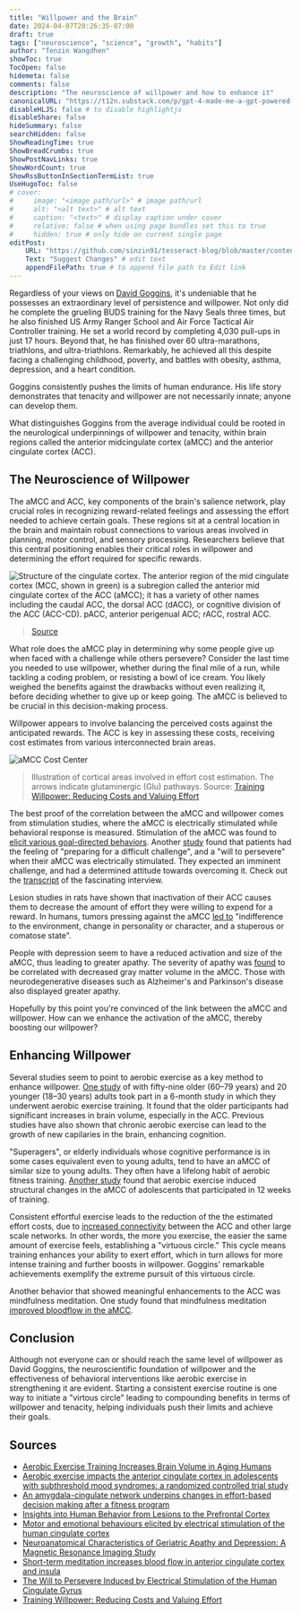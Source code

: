 ```yaml
---
title: "Willpower and the Brain"
date: 2024-04-07T20:26:35-07:00
draft: true
tags: ["neuroscience", "science", "growth", "habits"]
author: "Tenzin Wangdhen"
showToc: true
TocOpen: false
hidemeta: false
comments: false
description: "The neuroscience of willpower and how to enhance it"
canonicalURL: "https://t12n.substack.com/p/gpt-4-made-me-a-gpt-powered-movie"
disableHLJS: false # to disable highlightjs
disableShare: false
hideSummary: false
searchHidden: false
ShowReadingTime: true
ShowBreadCrumbs: true
ShowPostNavLinks: true
ShowWordCount: true
ShowRssButtonInSectionTermList: true
UseHugoToc: false
# cover:
#     image: "<image path/url>" # image path/url
#     alt: "<alt text>" # alt text
#     caption: "<text>" # display caption under cover
#     relative: false # when using page bundles set this to true
#     hidden: true # only hide on current single page
editPost:
    URL: "https://github.com/sinzin91/tesseract-blog/blob/master/content"
    Text: "Suggest Changes" # edit text
    appendFilePath: true # to append file path to Edit link
---
```


Regardless of your views on [David Goggins](https://en.wikipedia.org/wiki/David_Goggins), it's undeniable that he possesses an extraordinary level of persistence and willpower. Not only did he complete the grueling BUDS training for the Navy Seals three times, but he also finished US Army Ranger School and Air Force Tactical Air Controller training. He set a world record by completing 4,030 pull-ups in just 17 hours. Beyond that, he has finished over 60 ultra-marathons, triathlons, and ultra-triathlons. Remarkably, he achieved all this despite facing a challenging childhood, poverty, and battles with obesity, asthma, depression, and a heart condition.

Goggins consistently pushes the limits of human endurance. His life story demonstrates that tenacity and willpower are not necessarily innate; anyone can develop them.

What distinguishes Goggins from the average individual could be rooted in the neurological underpinnings of willpower and tenacity, within brain regions called the anterior midcingulate cortex (aMCC) and the anterior cingulate cortex (ACC).

## The Neuroscience of Willpower
The aMCC and ACC, key components of the brain's salience network, play crucial roles in recognizing reward-related feelings and assessing the effort needed to achieve certain goals. These regions sit at a central location in the brain and maintain robust connections to various areas involved in planning, motor control, and sensory processing. Researchers believe that this central positioning enables their critical roles in willpower and determining the effort required for specific rewards.

![Structure of the cingulate cortex. The anterior region of the mid cingulate cortex (MCC, shown in green) is a subregion called the anterior mid cingulate cortex of the ACC (aMCC); it has a variety of other names including the caudal ACC, the dorsal ACC (dACC), or cognitive division of the ACC (ACC-CD). pACC, anterior perigenual ACC; rACC, rostral ACC.](https://www.researchgate.net/profile/Douglas-Drossman/publication/7905047/figure/fig1/AS:277704004915201@1443221202107/Structure-of-the-cingulate-cortex-The-anterior-region-of-the-mid-cingulate-cortex-MCC.png)
> [Source](https://www.researchgate.net/profile/Douglas-Drossman/publication/7905047/figure/fig1/AS:277704004915201@1443221202107/Structure-of-the-cingulate-cortex-The-anterior-region-of-the-mid-cingulate-cortex-MCC.png)

What role does the aMCC play in determining why some people give up when faced with a challenge while others persevere? Consider the last time you needed to use willpower, whether during the final mile of a run, while tackling a coding problem, or resisting a bowl of ice cream. You likely weighed the benefits against the drawbacks without even realizing it, before deciding whether to give up or keep going. The aMCC is believed to be crucial in this decision-making process.

Willpower appears to involve balancing the perceived costs against the anticipated rewards. The ACC is key in assessing these costs, receiving cost estimates from various interconnected brain areas.

![aMCC Cost Center](/images/amcc-cost-center.png)
> Illustration of cortical areas involved in effort cost estimation. The arrows indicate glutaminergic (Glu) pathways. Source: [Training Willpower: Reducing Costs and Valuing Effort](https://www.ncbi.nlm.nih.gov/pmc/articles/PMC9095966/figure/F1/)

The best proof of the correlation between the aMCC and willpower comes from stimulation studies, where the aMCC is electrically stimulated while behavioral response is measured. Stimulation of the aMCC was found to [elicit various goal-directed behaviors](https://pubmed.ncbi.nlm.nih.gov/30107501/).  Another [study](https://www.ncbi.nlm.nih.gov/pmc/articles/PMC3877748/) found that patients had the feeling of "preparing for a difficult challenge", and a "will to persevere" when their aMCC was electrically stimulated. They expected an imminent challenge, and had a determined attitude towards overcoming it. Check out the [transcript](https://www.ncbi.nlm.nih.gov/pmc/articles/PMC3877748/table/T1/?report=objectonly) of the fascinating interview.

Lesion studies in rats have shown that inactivation of their ACC causes them to decrease the amount of effort they were willing to expend for a reward. In humans, tumors pressing against the aMCC [led to](https://www.ncbi.nlm.nih.gov/pmc/articles/PMC4156912/) "indifference to the environment, change in personality or character, and a stuperous or comatose state".

People with depression seem to have a reduced activation and size of the aMCC, thus leading to greater apathy. The severity of apathy was [found](https://www.ncbi.nlm.nih.gov/pmc/articles/PMC3197853/) to be correlated with decreased gray matter volume in the aMCC. Those with neurodegenerative diseases such as Alzheimer's and Parkinson's disease also displayed greater apathy.

Hopefully by this point you're convinced of the link between the aMCC and willpower. How can we enhance the activation of the aMCC, thereby boosting our willpower?

## Enhancing Willpower

Several studies seem to point to aerobic exercise as a key method to enhance willpower. [One study]( https://academic.oup.com/biomedgerontology/article/61/11/1166/630432?login=false&utm_source=youtube&utm_medium=social&utm_campaign=huberman_lab) of with fifty-nine older (60–79 years) and 20 younger (18–30 years) adults took part in a 6-month study in which they underwent aerobic exercise training. It found that the older participants had significant increases in brain volume, especially in the ACC. Previous studies have also shown that chronic aerobic exercise can lead to the growth of new capilaries in the brain, enhancing cognition. 

"Superagers", or elderly individuals whose cognitive performance is in some cases equivalent even to young adults, tend to have an aMCC of similar size to young adults. They often have a lifelong habit of aerobic fitness training. [Another study](https://www.ncbi.nlm.nih.gov/pmc/articles/PMC7235232/) found that aerobic exercise induced structural changes in the aMCC of adolescents that participated in 12 weeks of training.

Consistent effortful exercise leads to the reduction of the the estimated effort costs, due to [increased connectivity](https://pubmed.ncbi.nlm.nih.gov/31521824/) between the ACC and other large scale networks. In other words, the more you exercise, the easier the same amount of exercise feels, establishing a "virtuous circle." This cycle means training enhances your ability to exert effort, which in turn allows for more intense training and further boosts in willpower. Goggins' remarkable achievements exemplify the extreme pursuit of this virtuous circle.

Another behavior that showed meaningful enhancements to the ACC was mindfulness meditation. One study found that mindfulness meditation [improved bloodflow in the aMCC](https://www.frontiersin.org/journals/psychology/articles/10.3389/fpsyg.2015.00212/full). 

## Conclusion

Although not everyone can or should reach the same level of willpower as David Goggins, the neuroscientific foundation of willpower and the effectiveness of behavioral interventions like aerobic exercise in strengthening it are evident. Starting a consistent exercise routine is one way to initiate a "virtous circle" leading to compounding benefits in terms of willpower and tenacity, helping individuals push their limits and achieve their goals. 

## Sources
- [Aerobic Exercise Training Increases Brain Volume in Aging Humans](https://academic.oup.com/biomedgerontology/article/61/11/1166/630432)
- [Aerobic exercise impacts the anterior cingulate cortex in adolescents with subthreshold mood syndromes: a randomized controlled trial study](https://www.ncbi.nlm.nih.gov/pmc/articles/PMC7235232/)
- [An amygdala-cingulate network underpins changes in effort-based decision making after a fitness program](https://pubmed.ncbi.nlm.nih.gov/31521824/)
- [Insights into Human Behavior from Lesions to the Prefrontal Cortex](https://www.ncbi.nlm.nih.gov/pmc/articles/PMC4156912/)
- [Motor and emotional behaviours elicited by electrical stimulation of the human cingulate cortex](https://pubmed.ncbi.nlm.nih.gov/30107501/)
- [Neuroanatomical Characteristics of Geriatric Apathy and Depression: A Magnetic Resonance Imaging Study](https://www.ncbi.nlm.nih.gov/pmc/articles/PMC3197853/)
- [Short-term meditation increases blood flow in anterior cingulate cortex and insula](https://www.frontiersin.org/journals/psychology/articles/10.3389/fpsyg.2015.00212/full)
- [The Will to Persevere Induced by Electrical Stimulation of the Human Cingulate Gyrus](https://www.ncbi.nlm.nih.gov/pmc/articles/PMC3877748/)
- [Training Willpower: Reducing Costs and Valuing Effort](https://www.ncbi.nlm.nih.gov/pmc/articles/PMC9095966/figure/F1/)
